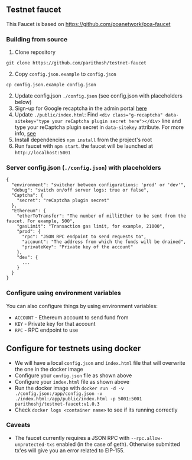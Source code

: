 ## Testnet faucet

This Faucet is based on https://github.com/poanetwork/poa-faucet

### Building from source

1. Clone repository
  ```
  git clone https://github.com/parithosh/testnet-faucet
  ```
2. Copy `config.json.example` to `config.json`
  ```
  cp config.json.example config.json
  ```
2. Update config.json `./config.json` (see config.json with placeholders below)
3. Sign-up for Google recaptcha in the admin portal [here](http://www.google.com/recaptcha/admin)
4. Update `./public/index.html`: Find `<div class="g-recaptcha" data-sitekey="type your reCaptcha plugin secret here"></div>` line and type your reCaptcha plugin secret in `data-sitekey` attribute. For more info, [see](https://developers.google.com/recaptcha/docs/verify?hl=ru)
5. Install dependencies `npm install` from the project's root
6. Run faucet with `npm start`. the faucet will be launched at `http://localhost:5001`

### Server config.json (`./config.json`) with placeholders
```
{
  "environment": "switcher between configurations: 'prod' or 'dev'",
  "debug": "switch on/off server logs: true or false",
  "Captcha": {
    "secret": "reCaptcha plugin secret"
  },
  "Ethereum": {
    "etherToTransfer": "The number of milliEther to be sent from the faucet. For example, 500",
    "gasLimit": "Transaction gas limit, for example, 21000",
    "prod": {
      "rpc": "JSON RPC endpoint to send requests to",
      "account": "The address from which the funds will be drained",
      "privateKey": "Private key of the account"
    },
    "dev": {
      ...
    }
  }
}
```

### Configure using environment variables

You can also configure things by using environment variables:

* `ACCOUNT` - Ethereum account to send fund from
* `KEY` - Private key for that account
* `RPC` - RPC endpoint to use

## Configure for testnets using docker
- We will have a local `config.json` and `index.html` file that will overwrite the one in the docker image
- Configure your `config.json` file as shown above
- Configure your `index.html` file as shown above
- Run the docker image with `docker run -d -v ./config.json:/app/config.json -v ./index.html:/app/public/index.html -p 5001:5001 parithoshj/testnet-faucet:v1.0.3`
- Check `docker logs <container name>` to see if its running correctly

### Caveats
- The faucet currently requires a JSON RPC with `--rpc.allow-unprotected-txs` enabled (in the case of geth). Otherwise
submitted tx'es will give you an error related to EIP-155.
